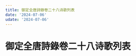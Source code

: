 ```yaml
---
title: 御定全唐詩錄卷二十八诗歌列表
date: '2024-07-06'
udate: '2024-07-06'
---
```

# 御定全唐詩錄卷二十八诗歌列表

<PoemList :list="poems" :authorMap="authorMap" :chapternum="28" />

<script setup>
const chapter = '卷二十八';
import poems from '/data/qtsl/卷二十八/poems.json'
import authorMap from '/data/qtsl/卷二十八/author.json'
</script>
